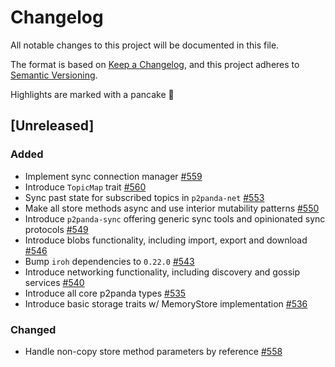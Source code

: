 # Changelog

All notable changes to this project will be documented in this file.

The format is based on [Keep a Changelog](https://keepachangelog.com/en/1.0.0/),
and this project adheres to [Semantic Versioning](https://semver.org/spec/v2.0.0.html).

Highlights are marked with a pancake 🥞

## [Unreleased]

### Added

- Implement sync connection manager [#559](https://github.com/p2panda/p2panda/pull/559)
- Introduce `TopicMap` trait [#560](https://github.com/p2panda/p2panda/pull/560)
- Sync past state for subscribed topics in `p2panda-net` [#553](https://github.com/p2panda/p2panda/pull/553)
- Make all store methods async and use interior mutability patterns [#550](https://github.com/p2panda/p2panda/pull/550)
- Introduce `p2panda-sync` offering generic sync tools and opinionated sync protocols [#549](https://github.com/p2panda/p2panda/pull/549)
- Introduce blobs functionality, including import, export and download
  [#546](https://github.com/p2panda/p2panda/pull/546)
- Bump `iroh` dependencies to `0.22.0` [#543](https://github.com/p2panda/p2panda/pull/543)
- Introduce networking functionality, including discovery and gossip
  services [#540](https://github.com/p2panda/p2panda/pull/540)
- Introduce all core p2panda types [#535](https://github.com/p2panda/p2panda/pull/535)
- Introduce basic storage traits w/ MemoryStore implementation [#536](https://github.com/p2panda/p2panda/pull/536)

### Changed

- Handle non-copy store method parameters by reference [#558](https://github.com/p2panda/p2panda/pull/558)